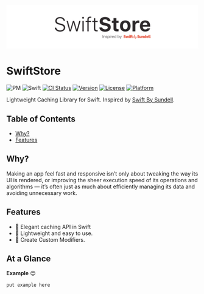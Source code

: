 
![Logo](./SwiftStoreLogo@2x.png)

# SwiftStore

![PM](https://img.shields.io/badge/swiftpm-compatible-brightgreen.svg?style=flat)
![Swift](https://img.shields.io/badge/Swift-5.0-orange.svg)
[![CI Status](https://img.shields.io/travis/mdetrick-onesky/Cache.svg?style=flat)](https://travis-ci.org/mdetrick-onesky/Cache)
[![Version](https://img.shields.io/cocoapods/v/Cache.svg?style=flat)](https://cocoapods.org/pods/Cache)
[![License](https://img.shields.io/cocoapods/l/Cache.svg?style=flat)](https://cocoapods.org/pods/Cache)
[![Platform](https://img.shields.io/cocoapods/p/Cache.svg?style=flat)](https://cocoapods.org/pods/Cache)


Lightweight Caching Library for Swift. Inspired by [Swift By Sundell](https://www.swiftbysundell.com/articles/caching-in-swift/).

## Table of Contents

* [Why?](#why)
* [Features](#features)

## Why?

Making an app feel fast and responsive isn’t only about tweaking the way its UI is rendered, or improving the sheer execution speed of its operations and algorithms — it’s often just as much about efficiently managing its data and avoiding unnecessary work.


## Features

* 💪 Elegant caching API in Swift
* 🎯 Lightweight and easy to use.
* 🎨 Create Custom Modifiers.

## At a Glance

**Example** 😊

```swift
put example here 
```
